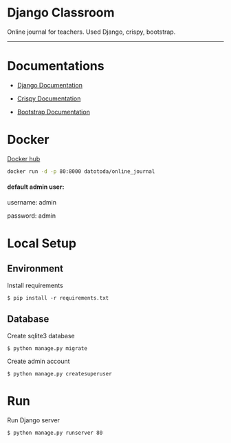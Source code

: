 # Django Classroom

Online journal for teachers. Used Django, crispy, bootstrap.

---

# Documentations

- [Django Documentation](https://www.djangoproject.com/)
  
- [Crispy Documentation](https://django-crispy-forms.readthedocs.io/en/latest/)

- [Bootstrap Documentation](https://getbootstrap.com/)

# Docker

[Docker hub](https://hub.docker.com/r/datotoda/online_journal)

```bash 
docker run -d -p 80:8000 datotoda/online_journal
```

#### default admin user:

username: admin

password: admin

# Local Setup

## Environment

Install requirements

``$ pip install -r requirements.txt``

## Database

Create sqlite3 database

``$ python manage.py migrate``

Create admin account

``$ python manage.py createsuperuser``

# Run

Run Django server

``$ python manage.py runserver 80``
